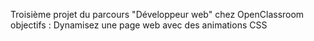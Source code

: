 Troisième projet du parcours "Développeur web" chez OpenClassroom
objectifs : Dynamisez une page web avec des animations CSS

